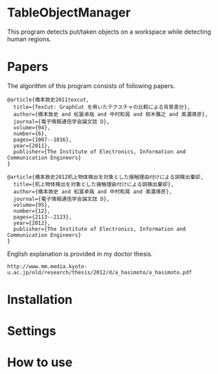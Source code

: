 # TableObjectManager
This program detects put/taken objects on a workspace while detecting human regions.

# Papers
The algorithm of this program consists of following papers.

    @article{橋本敦史2011texcut,
      title={TexCut: GraphCut を用いたテクスチャの比較による背景差分},
      author={橋本敦史 and 舩冨卓哉 and 中村和晃 and 椋木雅之 and 美濃導彦},
      journal={電子情報通信学会論文誌 D},
      volume={94},
      number={6},
      pages={1007--1016},
      year={2011},
      publisher={The Institute of Electronics, Information and Communication Engineers}
    }
    
    @article{橋本敦史2012机上物体検出を対象とした接触理由付けによる誤検出棄却,
      title={机上物体検出を対象とした接触理由付けによる誤検出棄却},
      author={橋本敦史 and 舩冨卓哉 and 中村和晃 and 美濃導彦},
      journal={電子情報通信学会論文誌 D},
      volume={95},
      number={12},
      pages={2113--2123},
      year={2012},
      publisher={The Institute of Electronics, Information and Communication Engineers}
    }
    
English explanation is provided in my doctor thesis.

    http://www.mm.media.kyoto-u.ac.jp/old/research/thesis/2012/d/a_hasimoto/a_hasimoto.pdf

# Installation

# Settings

# How to use
